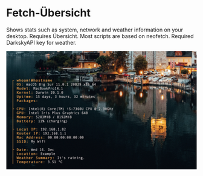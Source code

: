 # Fetch-Übersicht

Shows stats such as system, network and weather information on your desktop. Requires Übersicht.
Most scripts are based on neofetch. Required DarkskyAPI key for weather.

![Screenshot](screenshot-1.png?raw=true)
